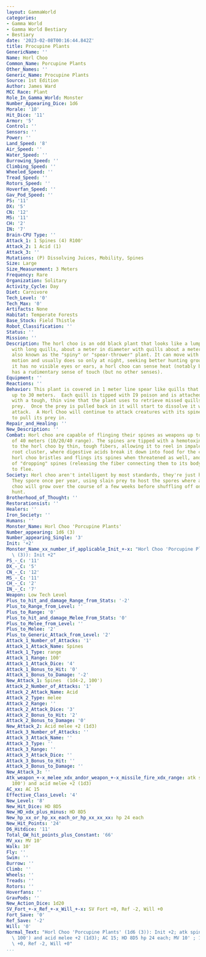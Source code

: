 ```yaml
---
layout: GammaWorld
categories:
- Gamma World
- Gamma World Bestiary
- Bestiary
date: '2023-02-08T00:16:44.842Z'
title: Procupine Plants
GenericName: ''
Name: Horl Choo
Common_Name: Porcupine Plants
Other_Names: ''
Generic_Name: Procupine Plants
Source: 1st Edition
Author: James Ward
MCC Race: Plant
Role_In_Gamma_World: Monster
Number_Appearing_Dice: 1d6
Morale: '10'
Hit_Dice: '11'
Armor: '5'
Control: ''
Sensors: ''
Power: ''
Land_Speed: '8'
Air_Speed: ''
Water_Speed: ''
Burrowing_Speed: ''
Climbing_Speed: ''
Wheeled_Speed: ''
Tread_Speed: ''
Rotors_Speed: ''
Hoverfan_Speed: ''
Gav_Pod_Speed: ''
PS: '11'
DX: '5'
CN: '12'
MS: '11'
CH: '2'
IN: '7'
Brain-CPU Type: ''
Attack_1: 1 Spines (4) R100'
Attack_2: 1 Acid (1)
Attack_3: ''
Mutations: (P) Dissolving Juices, Mobility, Spines
Size: Large
Size_Measurement: 3 Meters
Frequency: Rare
Organization: Solitary
Activity_Cycle: Day
Diet: Carnivore
Tech_Level: '0'
Tech_Max: '0'
Artifacts: None
Habitat: Temperate Forests
Base_Stock: Field Thistle
Robot_Classification: ''
Status: ''
Mission: ''
Description: The horl choo is an odd black plant that looks like a lumpy porcupine
  with long quills, about a meter in diameter with quills about a meter long, it's
  also known as the "spiny" or "spear-thrower" plant. It can move with a slow, shuffling
  motion and usually does so only at night, seeking better hunting grounds. Although
  it has no visible eyes or ears, a horl choo can sense heat (notably body heat) and
  has a rudimentary sense of touch (but no other senses).
Equipment: ''
Reactions: ''
Behavior: This plant is covered in 1 meter line spear like quills that it can fling
  up to 30 meters.  Each quill is tipped with I9 poison and is attached to the plant
  with a tough, thin vine that the plant uses to retrieve missed quills and impaled
  prey.  Once the prey is pulled back in it will start to dissolve it with its acid
  attack.  A Horl Choo will continue to attack creatures with its spines as it attempts
  to pull its prey in.
Repair_and_Healing: ''
New_Description: ''
Combat: Horl choo are capable of flinging their spines as weapons up to a distance
  of 40 meters (10/20/40 range). The spines are tipped with a hemotoxin and connected
  to the horl choo by thin, tough fibers, allowing it to reel in impaled prey to its
  root cluster, where digestive acids break it down into food for the creature. A
  horl choo bristles and flings its spines when threatened as well, and is capable
  of "dropping" spines (releasing the fiber connecting them to its body) in order
  to flee.
Society: Horl choo aren't intelligent by most standards, they're just hunting machines.
  They spore once per year, using slain prey to host the spores where a young horl
  choo will grow over the course of a few weeks before shuffling off on its own to
  hunt.
Brotherhood_of_Thought: ''
Restorationsist: ''
Healers: ''
Iron_Society: ''
Humans: ''
Monster_Name: Horl Choo 'Porcupine Plants'
Number_appearing: 1d6 (3)
Number_appearing_Single: '3'
Init: '+2'
Monster_Name_xx_number_if_applicable_Init_+-x: "Horl Choo 'Porcupine Plants' (1d6\
  \ (3)): Init +2"
PS_-_C: '11'
DX_-_C: '5'
CN_-_C: '12'
MS_-_C: '11'
CH_-_C: '2'
IN_-_C: '7'
Weapon: Low Tech Level
Plus_to_hit_and_damage_Range_from_Stats: '-2'
Plus_to_Range_from_Level: ''
Plus_to_Range: '0'
Plus_to_hit_and_damage_Melee_From_Stats: '0'
Plus_to_Melee_from_Level: ''
Plus_to_Melee: '2'
Plus_to_Generic_Attack_from_Level: '2'
Attack_1_Number_of_Attacks: '1'
Attack_1_Attack_Name: Spines
Attack_1_Type: range
Attack_1_Range: 100'
Attack_1_Attack_Dice: '4'
Attack_1_Bonus_to_Hit: '0'
Attack_1_Bonus_to_Damage: '-2'
New_Attack_1: Spines  (1d4-2, 100')
Attack_2_Number_of_Attacks: '1'
Attack_2_Attack_Name: Acid
Attack_2_Type: melee
Attack_2_Range: ''
Attack_2_Attack_Dice: '3'
Attack_2_Bonus_to_Hit: '2'
Attack_2_Bonus_to_Damage: '0'
New_Attack_2: Acid melee +2 (1d3)
Attack_3_Number_of_Attacks: ''
Attack_3_Attack_Name: ''
Attack_3_Type: ''
Attack_3_Range: ''
Attack_3_Attack_Dice: ''
Attack_3_Bonus_to_Hit: ''
Attack_3_Bonus_to_Damage: ''
New_Attack_3: ''
Atk_weapon_+-x_melee_xdx_andor_weapon_+-x_missile_fire_xdx_range: atk spines  (1d4-2,
  100') and acid melee +2 (1d3)
AC_xx: AC 15
Effective_Class_Level: '4'
New_Level: '8'
New_Hit_Dice: HD 8D5
New_HD_xdx_plus_minus: HD 8D5
New_hp_xx_or_hp_xx_each_or_hp_xx_xx_xx: hp 24 each
New_Hit_Points: '24'
D6_Hitdice: '11'
Total_GW_hit_points_plus_Constant: '66'
MV_xx: MV 10'
Walk: 10'
Fly: ''
Swim: ''
Burrow: ''
Climb: ''
Wheels: ''
Treads: ''
Rotors: ''
Hoverfans: ''
GravPods: ''
New_Action_Dice: 1d20
SV_Fort_+-x_Ref_+-x_Will_+-x: SV Fort +0, Ref -2, Will +0
Fort_Save: '0'
Ref_Save: '-2'
Will: '0'
Normal_Text: "Horl Choo 'Porcupine Plants' (1d6 (3)): Init +2; atk spines  (1d4-2,\
  \ 100') and acid melee +2 (1d3); AC 15; HD 8D5 hp 24 each; MV 10' ; 1d20; SV Fort\
  \ +0, Ref -2, Will +0"
...
```

